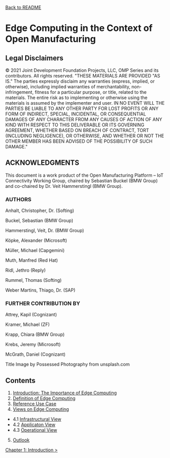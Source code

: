 [Back to README](../../README.md)

# Edge Computing in the Context of Open Manufacturing

## Legal Disclaimers
© 2021 Joint Development Foundation Projects, LLC, OMP Series and its contributors. All rights reserved.
"THESE MATERIALS ARE PROVIDED "AS IS."  The parties expressly disclaim any warranties (express, implied, or otherwise), including implied warranties of merchantability, non-infringement, fitness for a particular purpose, or title, related to the materials. The entire risk as to implementing or otherwise using the materials is assumed by the implementer and user. IN NO EVENT WILL THE PARTIES BE LIABLE TO ANY OTHER PARTY FOR LOST PROFITS OR ANY FORM OF INDIRECT, SPECIAL, INCIDENTAL, OR CONSEQUENTIAL DAMAGES OF ANY CHARACTER FROM ANY CAUSES OF ACTION OF ANY KIND WITH RESPECT TO THIS DELIVERABLE OR ITS GOVERNING AGREEMENT, WHETHER BASED ON BREACH OF CONTRACT, TORT (INCLUDING NEGLIGENCE), OR OTHERWISE, AND WHETHER OR NOT THE OTHER MEMBER HAS BEEN ADVISED OF THE POSSIBILITY OF SUCH DAMAGE."

## ACKNOWLEDGMENTS 
This document is a work product of the Open Manufacturing Platform – IoT Connectivity Working Group, chaired by Sebastian Buckel (BMW Group) and co-chaired by Dr. Veit Hammerstingl (BMW Group).
### AUTHORS
Anhalt, Christopher, Dr.   (Softing)

Buckel, Sebastian          (BMW Group)

Hammerstingl, Veit, Dr.    (BMW Group)

Köpke, Alexander           (Microsoft)

Müller, Michael            (Capgemini)

Muth, Manfred              (Red Hat)

Ridl, Jethro               (Reply)

Rummel, Thomas             (Softing)

Weber Martins, Thiago, Dr. (SAP)

### FURTHER CONTRIBUTION BY
Attrey, Kapil     (Cognizant)

Kramer, Michael   (ZF)

Krapp, Chiara     (BMW Group)

Krebs, Jeremy     (Microsoft)

McGrath, Daniel   (Cognizant)

Title Image by Possessed Photography from unsplash.com
## Contents

1. [Introduction: The Importance of Edge Computing](01_Introduction.md)
2. [Definition of Edge Computing](02_Definition_of_Edge_Computing.md)
3. [Reference Use Case](03_Reference_Use_Case.md)
4. [Views on Edge Computing](04_Views_on_Edge_Computing.md)
* 4.1 [Infrastructural View](04_Views_on_Edge_Computing.md/#4_1_Infrastructural_View)
* 4.2 [Applicaton View](Applicaton_View)
* 4.3 [Operational View](Operational_View)
5. [Outlook](05_Outlook.md)

[Chapter 1: Introduction >](01_Introduction.md)